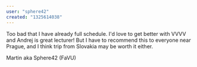 ```yaml
---
user: "sphere42"
created: "1325614038"
---
```


Too bad that I have already full schedule. I'd love to get better with VVVV and Andrej is great lecturer! But I have to recommend this to everyone near Prague, and I think trip from Slovakia may be worth it either. 

Martin aka Sphere42 (FaVU)

